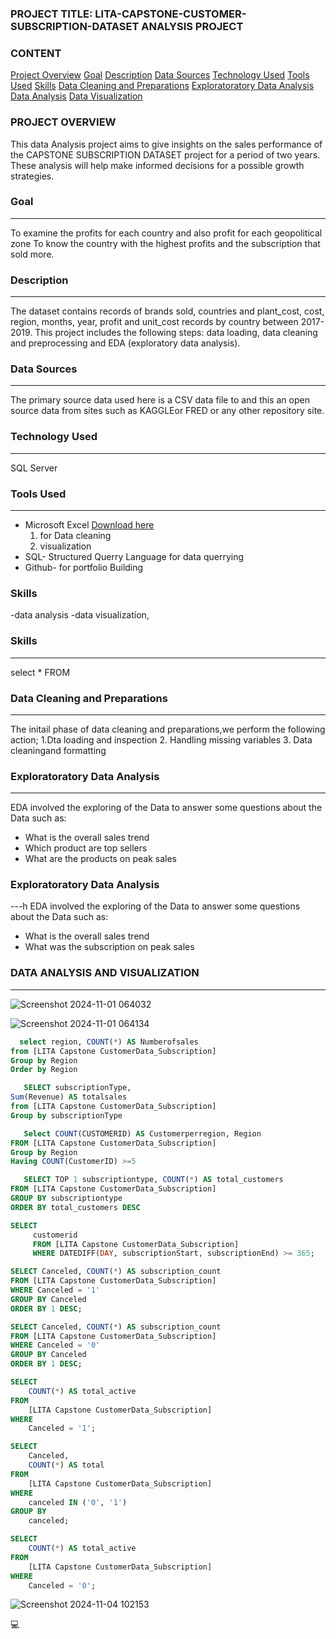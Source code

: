 ### PROJECT TITLE: LITA-CAPSTONE-CUSTOMER-SUBSCRIPTION-DATASET ANALYSIS PROJECT

### CONTENT

[Project Overview](#project-overview)
[Goal](#goal)
[Description](#description)
[Data Sources](#data-Sources)
[Technology Used](#technology-Used)
[Tools Used](#tools-Used)
[Skills](#skills)
[Data Cleaning and Preparations](#data-cleaning-and-preparations)
[Exploratoratory Data Analysis](#exploratoratory-data-analysis)
[Data Analysis](#data-analysis)
[Data Visualization](#data-isualization)

### PROJECT OVERVIEW

This data Analysis project aims to give insights on the sales performance of the CAPSTONE SUBSCRIPTION DATASET
project for a period of two years. These analysis will help make informed decisions for a possible growth strategies.

### Goal
---
To examine the profits for each country and also profit for each geopolitical zone
To know the country with the highest profits and the subscription that sold more.


### Description
---
The dataset contains records of brands sold, countries and plant_cost, cost, region, months, year, profit and unit_cost records by country between 2017-2019. This project includes the following steps: data loading, data cleaning and preprocessing and EDA (exploratory data analysis).

### Data Sources
---
The primary source data used here is a CSV data file to and this an open source data from sites such as KAGGLEor FRED or any other repository site.

### Technology Used
---
SQL Server

### Tools Used
---
- Microsoft Excel [Download here](https://www.microsoft.com)
     1. for Data cleaning
     2. visualization
- SQL- Structured Querry Language for data querrying
- Github- for portfolio Building

### Skills 
  -data analysis 
  -data visualization, 


### Skills 
---
  select 
  *
  FROM
    

### Data Cleaning and Preparations
---
The initail phase of data cleaning and preparations,we perform the following action;
1.Dta loading and inspection
2. Handling missing variables
3. Data cleaningand formatting

### Exploratoratory Data Analysis
---
EDA involved the exploring of the Data to answer some questions about the Data such as:
 - What is the overall sales trend
 - Which product are top sellers
 - What are the products on peak sales

### Exploratoratory Data Analysis
---h
EDA involved the exploring of the Data to answer some questions about the Data such as:
 - What is the overall sales trend
 - What was the subscription on peak sales

### DATA ANALYSIS AND VISUALIZATION
---

![Screenshot 2024-11-01 064032](https://github.com/user-attachments/assets/a0d5d6cc-a706-469e-974e-25fe77621790)

![Screenshot 2024-11-01 064134](https://github.com/user-attachments/assets/cd1881a5-6db7-4a1b-a658-a3ccdb2e2acb)

```SQL
  select region, COUNT(*) AS Numberofsales
from [LITA Capstone CustomerData_Subscription]
Group by Region
Order by Region
```

```SQL
   SELECT subscriptionType,
Sum(Revenue) AS totalsales
from [LITA Capstone CustomerData_Subscription]
Group by subscriptionType
```

```SQL
   Select COUNT(CUSTOMERID) AS Customerperregion, Region 
FROM [LITA Capstone CustomerData_Subscription]
Group by Region
Having COUNT(CustomerID) >=5
```

```SQL
   SELECT TOP 1 subscriptiontype, COUNT(*) AS total_customers
FROM [LITA Capstone CustomerData_Subscription]
GROUP BY subscriptiontype
ORDER BY total_customers DESC
```

```SQL
SELECT
     customerid
     FROM [LITA Capstone CustomerData_Subscription]
     WHERE DATEDIFF(DAY, subscriptionStart, subscriptionEnd) >= 365;
```

```SQL
SELECT Canceled, COUNT(*) AS subscription_count
FROM [LITA Capstone CustomerData_Subscription]
WHERE Canceled = '1' 
GROUP BY Canceled
ORDER BY 1 DESC;
```

```SQL
SELECT Canceled, COUNT(*) AS subscription_count
FROM [LITA Capstone CustomerData_Subscription]
WHERE Canceled = '0' 
GROUP BY Canceled
ORDER BY 1 DESC;
```

```SQL
SELECT 
    COUNT(*) AS total_active
FROM 
    [LITA Capstone CustomerData_Subscription]
WHERE 
    Canceled = '1';
```

```SQL
SELECT 
    Canceled,
    COUNT(*) AS total
FROM 
    [LITA Capstone CustomerData_Subscription]
WHERE 
    canceled IN ('0', '1')
GROUP BY 
    canceled;
```

```SQL
SELECT 
    COUNT(*) AS total_active
FROM 
    [LITA Capstone CustomerData_Subscription]
WHERE 
    Canceled = '0';
```

![Screenshot 2024-11-04 102153](https://github.com/user-attachments/assets/805319a1-cfbd-4b84-b850-37d702d0c647)

💻

